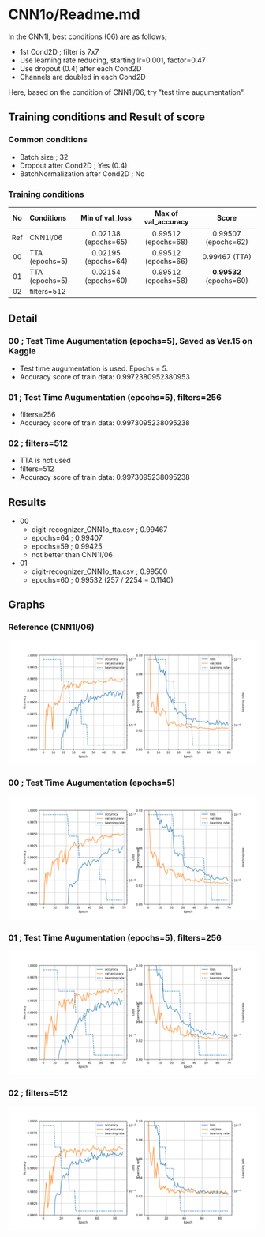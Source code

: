 # CNN1o/Readme.md
In the CNN1l, best conditions (06) are as follows;
- 1st Cond2D ; filter is 7x7
- Use learning rate reducing, starting lr=0.001, factor=0.47
- Use dropout (0.4) after each Cond2D
- Channels are doubled in each Cond2D

Here, based on the condition of CNN1l/06, try "test time augumentation".

## Training conditions and Result of score
### Common conditions
- Batch size ; 32
- Dropout after Cond2D ; Yes (0.4)
- BatchNormalization after Cond2D ; No

### Training conditions
| No| Conditions | Min of val_loss | Max of val_accuracy | Score |
|:-:| :-- | :-: | :-: | :-: |
|Ref| CNN1l/06 | 0.02138 (epochs=65)| 0.99512 (epochs=68) | 0.99507 (epochs=62)|
| 00| TTA (epochs=5) | 0.02195 (epochs=64) |0.99512 (epochs=66) | 0.99467 (TTA) |
| 01| TTA (epochs=5) | 0.02154 (epochs=60) |0.99512 (epochs=58)| **0.99532** (epochs=60) |
| 02| filters=512 |  | |  |



## Detail
### 00 ; Test Time Augumentation (epochs=5), Saved as Ver.15 on Kaggle
- Test time augumentation is used. Epochs = 5.
- Accuracy score of train data: 0.9972380952380953

### 01 ; Test Time Augumentation (epochs=5), filters=256
- filters=256
- Accuracy score of train data: 0.9973095238095238

### 02 ; filters=512
- TTA is not used
- filters=512
- Accuracy score of train data: 0.9973095238095238

## Results
- 00
  - digit-recognizer_CNN1o_tta.csv ; 0.99467
  - epochs=64 ; 0.99407
  - epochs=59 ; 0.99425
  - not better than CNN1l/06
- 01
  - digit-recognizer_CNN1o_tta.csv ; 0.99500
  - epochs=60 ; 0.99532 (257 / 2254 = 0.1140)

## Graphs
### Reference (CNN1l/06)
![graphs of accuracy and loss](../CNN1l/06/CNN1l_06.svg)

### 00 ; Test Time Augumentation (epochs=5)
![graphs of accuracy and loss](../CNN1o/00/CNN1o_00.svg)

### 01 ; Test Time Augumentation (epochs=5), filters=256
![graphs of accuracy and loss](../CNN1o/01/CNN1o_01.svg)

### 02 ; filters=512
![graphs of accuracy and loss](../CNN1o/02/CNN1o_02.svg)
